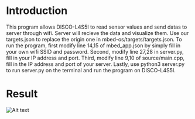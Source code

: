 # Introduction
  This program allows DISCO-L4S5I to read sensor values and send datas to server through wifi. Server will recieve the data and visualize them.
Use our targets.json to replace the origin one in mbed-os/targets/targets.json.
To run the program, first modify line 14,15 of mbed_app.json by simply fill in your own wifi SSID and password. 
Second, modify line 27,28 in server.py, fill in your IP address and port. 
Third, modify line 9,10 of source/main.cpp, fill in the IP address and port of your server. 
Lastly, use python3 server.py to run server.py on the terminal and run the program on DISCO-L4S5I.



# Result
<img src="https://i.imgur.com/uozoyLA.png" alt="Alt text" title="Optional title">
